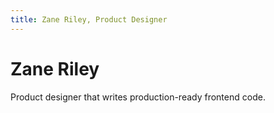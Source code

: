 ```yaml
---
title: Zane Riley, Product Designer
---
```


# Zane Riley
Product designer that writes production-ready frontend code. 



